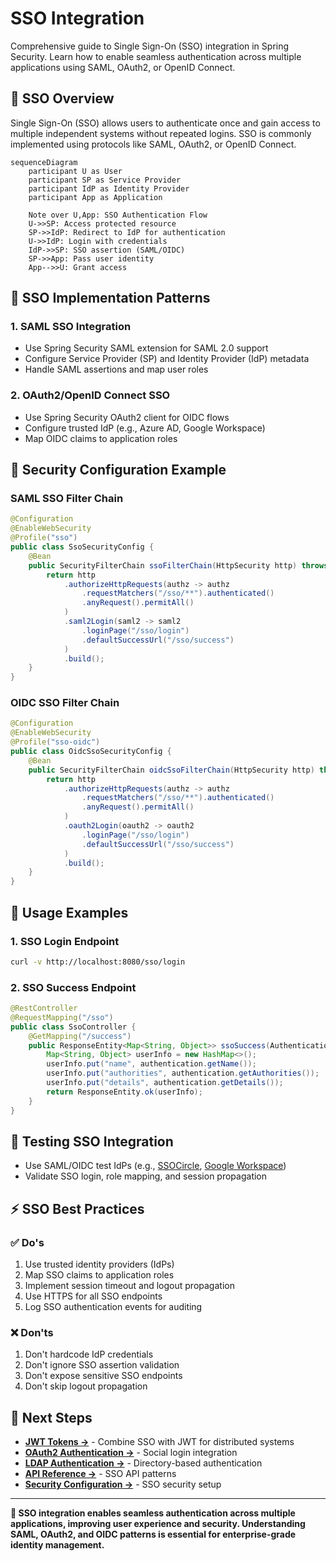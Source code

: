 # SSO Integration

Comprehensive guide to Single Sign-On (SSO) integration in Spring Security. Learn how to enable seamless authentication across multiple applications using SAML, OAuth2, or OpenID Connect.

## 🔑 **SSO Overview**

Single Sign-On (SSO) allows users to authenticate once and gain access to multiple independent systems without repeated logins. SSO is commonly implemented using protocols like SAML, OAuth2, or OpenID Connect.

```mermaid
sequenceDiagram
    participant U as User
    participant SP as Service Provider
    participant IdP as Identity Provider
    participant App as Application
    
    Note over U,App: SSO Authentication Flow
    U->>SP: Access protected resource
    SP->>IdP: Redirect to IdP for authentication
    U->>IdP: Login with credentials
    IdP->>SP: SSO assertion (SAML/OIDC)
    SP->>App: Pass user identity
    App-->>U: Grant access
```

## 🔧 **SSO Implementation Patterns**

### **1. SAML SSO Integration**

- Use Spring Security SAML extension for SAML 2.0 support
- Configure Service Provider (SP) and Identity Provider (IdP) metadata
- Handle SAML assertions and map user roles

### **2. OAuth2/OpenID Connect SSO**

- Use Spring Security OAuth2 client for OIDC flows
- Configure trusted IdP (e.g., Azure AD, Google Workspace)
- Map OIDC claims to application roles

## 🔐 **Security Configuration Example**

### **SAML SSO Filter Chain**

```java
@Configuration
@EnableWebSecurity
@Profile("sso")
public class SsoSecurityConfig {
    @Bean
    public SecurityFilterChain ssoFilterChain(HttpSecurity http) throws Exception {
        return http
            .authorizeHttpRequests(authz -> authz
                .requestMatchers("/sso/**").authenticated()
                .anyRequest().permitAll()
            )
            .saml2Login(saml2 -> saml2
                .loginPage("/sso/login")
                .defaultSuccessUrl("/sso/success")
            )
            .build();
    }
}
```

### **OIDC SSO Filter Chain**

```java
@Configuration
@EnableWebSecurity
@Profile("sso-oidc")
public class OidcSsoSecurityConfig {
    @Bean
    public SecurityFilterChain oidcSsoFilterChain(HttpSecurity http) throws Exception {
        return http
            .authorizeHttpRequests(authz -> authz
                .requestMatchers("/sso/**").authenticated()
                .anyRequest().permitAll()
            )
            .oauth2Login(oauth2 -> oauth2
                .loginPage("/sso/login")
                .defaultSuccessUrl("/sso/success")
            )
            .build();
    }
}
```

## 🚀 **Usage Examples**

### **1. SSO Login Endpoint**

```bash
curl -v http://localhost:8080/sso/login
```

### **2. SSO Success Endpoint**

```java
@RestController
@RequestMapping("/sso")
public class SsoController {
    @GetMapping("/success")
    public ResponseEntity<Map<String, Object>> ssoSuccess(Authentication authentication) {
        Map<String, Object> userInfo = new HashMap<>();
        userInfo.put("name", authentication.getName());
        userInfo.put("authorities", authentication.getAuthorities());
        userInfo.put("details", authentication.getDetails());
        return ResponseEntity.ok(userInfo);
    }
}
```

## 🧪 **Testing SSO Integration**

- Use SAML/OIDC test IdPs (e.g., [SSOCircle](https://www.ssocircle.com/), [Google Workspace](https://workspace.google.com/))
- Validate SSO login, role mapping, and session propagation

## ⚡ **SSO Best Practices**

### **✅ Do's**

1. Use trusted identity providers (IdPs)
2. Map SSO claims to application roles
3. Implement session timeout and logout propagation
4. Use HTTPS for all SSO endpoints
5. Log SSO authentication events for auditing

### **❌ Don'ts**

1. Don't hardcode IdP credentials
2. Don't ignore SSO assertion validation
3. Don't expose sensitive SSO endpoints
4. Don't skip logout propagation

## 🚀 **Next Steps**

- **[JWT Tokens →](jwt-tokens.md)** - Combine SSO with JWT for distributed systems
- **[OAuth2 Authentication →](oauth2-auth.md)** - Social login integration
- **[LDAP Authentication →](ldap-auth.md)** - Directory-based authentication
- **[API Reference →](../api/auth-flow.md)** - SSO API patterns
- **[Security Configuration →](../security/index.md)** - SSO security setup

---

**🔑 SSO integration enables seamless authentication across multiple applications, improving user experience and security. Understanding SAML, OAuth2, and OIDC patterns is essential for enterprise-grade identity management.**
